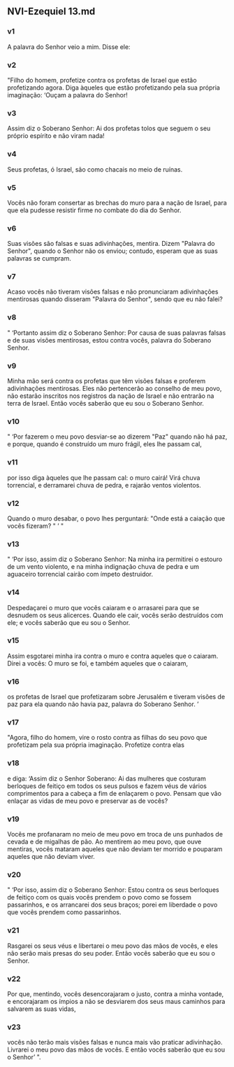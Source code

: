 ## NVI-Ezequiel 13.md
### v1
 A palavra do Senhor veio a mim. Disse ele:
### v2
 "Filho do homem, profetize contra os profetas de Israel que estão profetizando agora. Diga àqueles que estão profetizando pela sua própria imaginação: ‘Ouçam a palavra do Senhor!
### v3
 Assim diz o Soberano Senhor: Ai dos profetas tolos que seguem o seu próprio espírito e não viram nada!
### v4
 Seus profetas, ó Israel, são como chacais no meio de ruínas.
### v5
 Vocês não foram consertar as brechas do muro para a nação de Israel, para que ela pudesse resistir firme no combate do dia do Senhor.
### v6
 Suas visões são falsas e suas adivinhações, mentira. Dizem "Palavra do Senhor", quando o Senhor não os enviou; contudo, esperam que as suas palavras se cumpram.
### v7
 Acaso vocês não tiveram visões falsas e não pronunciaram adivinhações mentirosas quando disseram "Palavra do Senhor", sendo que eu não falei?
### v8
 " ‘Portanto assim diz o Soberano Senhor: Por causa de suas palavras falsas e de suas visões mentirosas, estou contra vocês, palavra do Soberano Senhor.
### v9
 Minha mão será contra os profetas que têm visões falsas e proferem adivinhações mentirosas. Eles não pertencerão ao conselho de meu povo, não estarão inscritos nos registros da nação de Israel e não entrarão na terra de Israel. Então vocês saberão que eu sou o Soberano Senhor.
### v10
 " ‘Por fazerem o meu povo desviar-se ao dizerem "Paz" quando não há paz, e porque, quando é construído um muro frágil, eles lhe passam cal,
### v11
 por isso diga àqueles que lhe passam cal: o muro cairá! Virá chuva torrencial, e derramarei chuva de pedra, e rajarão ventos violentos.
### v12
 Quando o muro desabar, o povo lhes perguntará: "Onde está a caiação que vocês fizeram? " ’ "
### v13
 " ‘Por isso, assim diz o Soberano Senhor: Na minha ira permitirei o estouro de um vento violento, e na minha indignação chuva de pedra e um aguaceiro torrencial cairão com ímpeto destruidor.
### v14
 Despedaçarei o muro que vocês caiaram e o arrasarei para que se desnudem os seus alicerces. Quando ele cair, vocês serão destruídos com ele; e vocês saberão que eu sou o Senhor.
### v15
 Assim esgotarei minha ira contra o muro e contra aqueles que o caiaram. Direi a vocês: O muro se foi, e também aqueles que o caiaram,
### v16
 os profetas de Israel que profetizaram sobre Jerusalém e tiveram visões de paz para ela quando não havia paz, palavra do Soberano Senhor. ’
### v17
 "Agora, filho do homem, vire o rosto contra as filhas do seu povo que profetizam pela sua própria imaginação. Profetize contra elas
### v18
 e diga: ‘Assim diz o Senhor Soberano: Ai das mulheres que costuram berloques de feitiço em todos os seus pulsos e fazem véus de vários comprimentos para a cabeça a fim de enlaçarem o povo. Pensam que vão enlaçar as vidas de meu povo e preservar as de vocês?
### v19
 Vocês me profanaram no meio de meu povo em troca de uns punhados de cevada e de migalhas de pão. Ao mentirem ao meu povo, que ouve mentiras, vocês mataram aqueles que não deviam ter morrido e pouparam aqueles que não deviam viver.
### v20
 " ‘Por isso, assim diz o Soberano Senhor: Estou contra os seus berloques de feitiço com os quais vocês prendem o povo como se fossem passarinhos, e os arrancarei dos seus braços; porei em liberdade o povo que vocês prendem como passarinhos.
### v21
 Rasgarei os seus véus e libertarei o meu povo das mãos de vocês, e eles não serão mais presas do seu poder. Então vocês saberão que eu sou o Senhor.
### v22
 Por que, mentindo, vocês desencorajaram o justo, contra a minha vontade, e encorajaram os ímpios a não se desviarem dos seus maus caminhos para salvarem as suas vidas,
### v23
 vocês não terão mais visões falsas e nunca mais vão praticar adivinhação. Livrarei o meu povo das mãos de vocês. E então vocês saberão que eu sou o Senhor’ ".

